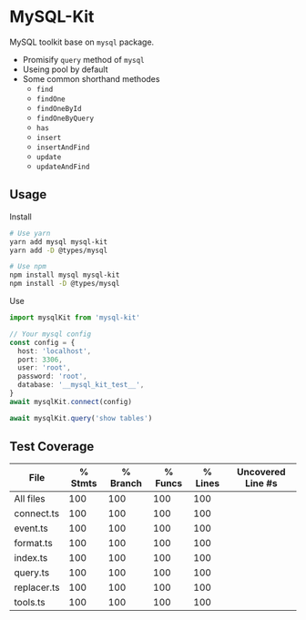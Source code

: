 # MySQL-Kit

MySQL toolkit base on `mysql` package.

- Promisify `query` method of `mysql`
- Useing pool by default
- Some common shorthand methodes
  - `find`
  - `findOne`
  - `findOneById`
  - `findOneByQuery`
  - `has`
  - `insert`
  - `insertAndFind`
  - `update`
  - `updateAndFind`

## Usage

Install

```sh
# Use yarn
yarn add mysql mysql-kit
yarn add -D @types/mysql

# Use npm
npm install mysql mysql-kit
npm install -D @types/mysql
```

Use

```typescript
import mysqlKit from 'mysql-kit'

// Your mysql config
const config = {
  host: 'localhost',
  port: 3306,
  user: 'root',
  password: 'root',
  database: '__mysql_kit_test__',
}
await mysqlKit.connect(config)

await mysqlKit.query('show tables')
```

## Test Coverage

| File        | % Stmts | % Branch | % Funcs | % Lines | Uncovered Line #s |
| ----------- | ------- | -------- | ------- | ------- | ----------------- |
| All files   | 100     | 100      | 100     | 100     |
| connect.ts  | 100     | 100      | 100     | 100     |
| event.ts    | 100     | 100      | 100     | 100     |
| format.ts   | 100     | 100      | 100     | 100     |
| index.ts    | 100     | 100      | 100     | 100     |
| query.ts    | 100     | 100      | 100     | 100     |
| replacer.ts | 100     | 100      | 100     | 100     |
| tools.ts    | 100     | 100      | 100     | 100     |
